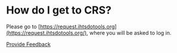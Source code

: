 # How do I get to CRS?

Please go to [https://request.ihtsdotools.org](https://request.ihtsdotools.org/), where you will be asked to log in.







<a href="https://docs.google.com/forms/d/e/1FAIpQLScTmbZIf0UEQwYDkY27EEWBkaiYkHSbR0_9DmFrMLXoQLyL7Q/viewform?usp=pp_url&entry.1767247133=Content+Request+Guide&entry.670899847=How%20do%20I%20get%20to%20CRS%3F" class="button primary">Provide Feedback</a>
